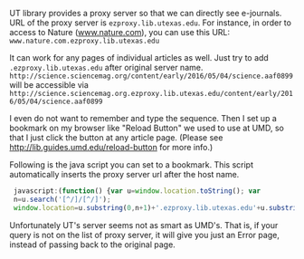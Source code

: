 UT library provides a proxy server so that we can directly see
e-journals.  URL of the proxy server is `ezproxy.lib.utexas.edu`.  For
instance, in order to access to Nature (www.nature.com), you can use
this URL: `www.nature.com.ezproxy.lib.utexas.edu`

It can work for any pages of individual articles as well.  Just try to
add `.ezproxy.lib.utexas.edu` after original server name.
`http://science.sciencemag.org/content/early/2016/05/04/science.aaf0899`
 will be accessible via
`http://science.sciencemag.org.ezproxy.lib.utexas.edu/content/early/2016/05/04/science.aaf0899`


 I even do not want to remember and type the sequence.  Then I set up a
 bookmark on my browser like "Reload Button" we used to use at UMD, so
 that I just click the button at any article page.  (Please see
 http://lib.guides.umd.edu/reload-button for more info.)

 Following is the java script you can set to a bookmark.  This script
 automatically inserts the proxy server url after the host name.

```javascript
 javascript:(function() {var u=window.location.toString(); var
 n=u.search('[^/]/[^/]');
 window.location=u.substring(0,n+1)+'.ezproxy.lib.utexas.edu'+u.substring(n+1);})()
````

 Unfortunately UT's server seems not as smart as UMD's.  That is, if
 your query is not on the list of proxy server, it will give you just
 an Error page, instead of passing back to the original page.

